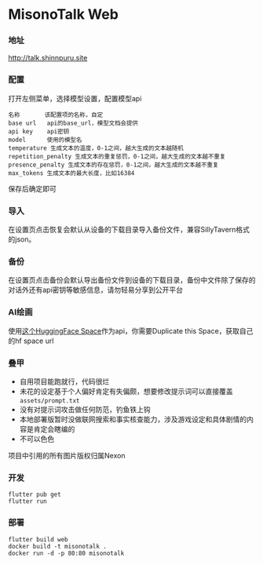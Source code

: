 # MisonoTalk Web

### 地址

http://talk.shinnpuru.site

### 配置

打开左侧菜单，选择模型设置，配置模型api
```
名称       该配置项的名称，自定
base url   api的base_url，模型文档会提供
api key    api密钥
model      使用的模型名
temperature 生成文本的温度，0-1之间，越大生成的文本越随机
repetition_penalty 生成文本的重复惩罚，0-1之间，越大生成的文本越不重复
presence_penalty 生成文本的存在惩罚，0-1之间，越大生成的文本越不重复
max_tokens 生成文本的最大长度，比如16384
```
保存后确定即可

### 导入
在设置页点击恢复会默认从设备的下载目录导入备份文件，兼容SillyTavern格式的json。

### 备份
在设置页点击备份会默认导出备份文件到设备的下载目录，备份中文件除了保存的对话外还有api密钥等敏感信息，请勿轻易分享到公开平台

### AI绘画
使用[这个HuggingFace Space](https://r3gm-diffusecraft.hf.space/)作为api，你需要Duplicate this Space，获取自己的hf space url

### 叠甲
- 自用项目能跑就行，代码很烂
- 未花的设定基于个人偏好肯定有失偏颇，想要修改提示词可以直接覆盖`assets/prompt.txt`
- 没有对提示词攻击做任何防范，钓鱼铁上钩
- 本地部署版暂时没做联网搜索和事实核查能力，涉及游戏设定和具体剧情的内容是肯定会瞎编的
- 不可以色色

项目中引用的所有图片版权归属Nexon

### 开发

```shell
flutter pub get
flutter run
```

### 部署

```shell
flutter build web
docker build -t misonotalk .
docker run -d -p 80:80 misonotalk
```
